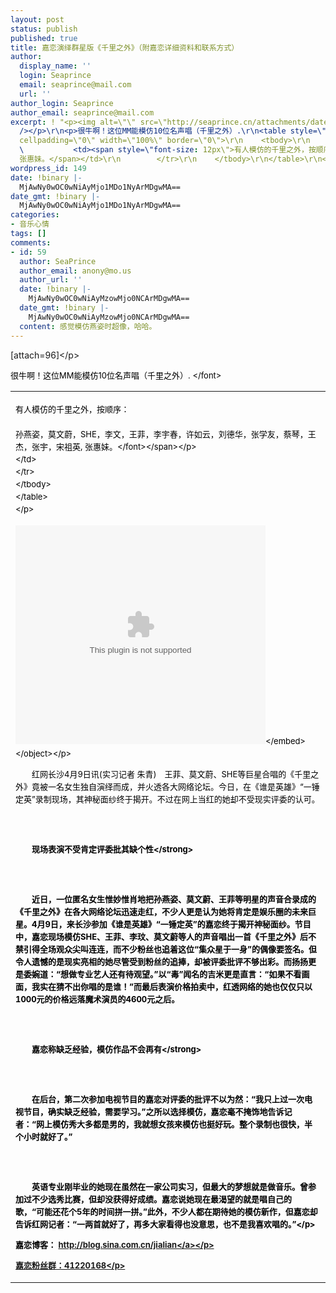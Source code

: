 ```yaml
---
layout: post
status: publish
published: true
title: 嘉恋演绎群星版《千里之外》（附嘉恋详细资料和联系方式）
author:
  display_name: ''
  login: Seaprince
  email: seaprince@mail.com
  url: ''
author_login: Seaprince
author_email: seaprince@mail.com
excerpt: ! "<p><img alt=\"\" src=\"http://seaprince.cn/attachments/date_200708/thumb_6d477fc6ea8a8b1a1891a60c607371b5.jpg\"
  /></p>\r\n<p>很牛啊！这位MM能模仿10位名声唱（千里之外）.\r\n<table style=\"line-height: 15pt\" cellspacing=\"0\"
  cellpadding=\"0\" width=\"100%\" border=\"0\">\r\n    <tbody>\r\n        <tr>\r\n
  \           <td><span style=\"font-size: 12px\">有人模仿的千里之外，按顺序：<br />\r\n            孙燕姿，莫文蔚，SHE，李文，王菲，李宇春，许如云，刘德华，张学友，蔡琴，王杰，张宇，宋祖英,
  张惠妹。</span></td>\r\n        </tr>\r\n    </tbody>\r\n</table>\r\n</p>"
wordpress_id: 149
date: !binary |-
  MjAwNy0wOC0wNiAyMjo1MDo1NyArMDgwMA==
date_gmt: !binary |-
  MjAwNy0wOC0wNiAyMjo1MDo1NyArMDgwMA==
categories:
- 音乐心情
tags: []
comments:
- id: 59
  author: SeaPrince
  author_email: anony@mo.us
  author_url: ''
  date: !binary |-
    MjAwNy0wOC0wNiAyMzowMjo0NCArMDgwMA==
  date_gmt: !binary |-
    MjAwNy0wOC0wNiAyMzowMjo0NCArMDgwMA==
  content: 感觉模仿燕姿时超像，哈哈。
---
```

<p>[attach=96]<&#47;p></p>
<p><font color="#000000" size="2">很牛啊！这位MM能模仿10位名声唱（千里之外）. <&#47;font></p>
<table style="line-height: 15pt" cellspacing="0" cellpadding="0" width="100%" border="0">
<tbody>
<tr>
<td>
<p><span style="font-size: 12px"><font color="#000000" size="2">有人模仿的千里之外，按顺序：<br &#47;><br />
            孙燕姿，莫文蔚，SHE，李文，王菲，李宇春，许如云，刘德华，张学友，蔡琴，王杰，张宇，宋祖英, 张惠妹。<&#47;font><&#47;span><&#47;p><br />
            <&#47;td><br />
        <&#47;tr><br />
    <&#47;tbody><br />
<&#47;table><br />
<&#47;p></p>
<p><object align=middle classid=CLSID:22d6f312-b0f6-11d0-94ab-0080c74c7e95 class=OBJECT id=MediaPlayer width=400 height=350 ><param name=ShowStatusBar value=-1><param name=Filename value='mms:&#47;&#47;wmv.rednet.cn&#47;egg111&#47;fun&#47;other&#47;07&#47;0704&#47;04_jialian.wmv'><embed type=application&#47;x-oleobject codebase=http:&#47;&#47;activex.microsoft.com&#47;activex&#47;controls&#47;mplayer&#47;en&#47;nsmp2inf.cab#Version=5,1,52,701 filename=mp src='mms:&#47;&#47;wmv.rednet.cn&#47;egg111&#47;fun&#47;other&#47;07&#47;0704&#47;04_jialian.wmv' width=400 height=350><&#47;embed><PARAM NAME=AUTOSTART VALUE=1><param name='enableContextMenu' value='false'><&#47;object><&#47;p></p>
<p>　　红网长沙4月9日讯(实习记者 朱青)　王菲、莫文蔚、SHE等巨星合唱的《千里之外》竟被一名女生独自演绎而成，并火透各大网络论坛。今日，在《谁是英雄》&ldquo;一锤定英&rdquo;录制现场，其神秘面纱终于揭开。不过在网上当红的她却不受现实评委的认可。<br &#47;><br />
　　<br &#47;><br />
　　<strong>现场表演不受肯定评委批其缺个性<&#47;strong><br &#47;><br />
　　<br &#47;><br />
　　近日，一位匿名女生惟妙惟肖地把孙燕姿、莫文蔚、王菲等明星的声音合录成的《千里之外》在各大网络论坛迅速走红，不少人更是认为她将肯定是娱乐圈的未来巨星。4月9日，来长沙参加《谁是英雄》&ldquo;一锤定英&rdquo;的嘉恋终于揭开神秘面纱。节目中，嘉恋现场模仿SHE、王菲、李玟、莫文蔚等人的声音唱出一首《千里之外》后不禁引得全场观众尖叫连连，而不少粉丝也追着这位&ldquo;集众星于一身&rdquo;的偶像要签名。但令人遗憾的是现实亮相的她尽管受到粉丝的追捧，却被评委批评不够出彩。而扬扬更是委婉道：&ldquo;想做专业艺人还有待观望。&rdquo;以&ldquo;毒&rdquo;闻名的吉米更是直言：&ldquo;如果不看画面，我实在猜不出你唱的是谁！&rdquo;而最后表演价格拍卖中，红透网络的她也仅仅只以1000元的价格远落魔术演员的4600元之后。<br &#47;><br />
　　<br &#47;><br />
　　<strong>嘉恋称缺乏经验，模仿作品不会再有<&#47;strong><br &#47;><br />
　　<br &#47;><br />
　　在后台，第二次参加电视节目的嘉恋对评委的批评不以为然：&ldquo;我只上过一次电视节目，确实缺乏经验，需要学习。&rdquo;之所以选择模仿，嘉恋毫不掩饰地告诉记者：&ldquo;网上模仿秀大多都是男的，我就想女孩来模仿也挺好玩。整个录制也很快，半个小时就好了。&rdquo;<br &#47;><br />
　　<br &#47;><br />
　　英语专业刚毕业的她现在虽然在一家公司实习，但最大的梦想就是做音乐。曾参加过不少选秀比赛，但却没获得好成绩。嘉恋说她现在最渴望的就是唱自己的歌，&ldquo;可能还花个5年的时间拼一拼。&rdquo;此外，不少人都在期待她的模仿新作，但嘉恋却告诉红网记者：&ldquo;一两首就好了，再多大家看得也没意思，也不是我喜欢唱的。&rdquo;<&#47;p></p>
<p>嘉恋博客：&nbsp;<a href="http:&#47;&#47;blog.sina.com.cn&#47;jialian">http:&#47;&#47;blog.sina.com.cn&#47;jialian<&#47;a><&#47;p></p>
<p>嘉恋粉丝群：41220168<&#47;p></p>
